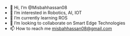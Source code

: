 - 👋 Hi, I’m @Misbahhassan08
- 👀 I’m interested in Robotics, AI, IOT
- 🌱 I’m currently learning ROS 
- 💞️ I’m looking to collaborate on Smart Edge Technologies
- 📫 How to reach me misbahhassan08@gmail.com

<!---
Misbahhassan08/Misbahhassan08 is a ✨ special ✨ repository because its `README.md` (this file) appears on your GitHub profile.
You can click the Preview link to take a look at your changes.
--->
